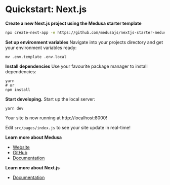 # Quickstart: Next.js

**Create a new Next.js project using the Medusa starter template**
```bash
npx create-next-app -e https://github.com/medusajs/nextjs-starter-medusa my-medusa-storefront
```

**Set up environment variables**
Navigate into your projects directory and get your environment variables ready:

```shell
mv .env.template .env.local
```

**Install dependencies**
Use your favourite package manager to install dependencies:
```shell
yarn
# or
npm install
```

**Start developing.**
Start up the local server:
```shell
yarn dev
```

Your site is now running at http://localhost:8000!

Edit `src/pages/index.js` to see your site update in real-time!

**Learn more about Medusa**
- [Website](https://www.medusa-commerce.com/)
- [GitHub](https://github.com/medusajs)
- [Documentation](https://docs.medusa-commerce.com/)

**Learn more about Next.js**
- [Documentation](https://nextjs.org/docs)
